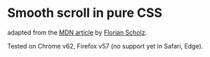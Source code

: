 # Smooth scroll in pure CSS

adapted from the [MDN article](https://developer.mozilla.org/en-US/docs/Web/CSS/scroll-behavior) by [Florian Scholz](https://developer.mozilla.org/en-US/profiles/fscholz).

Tested on Chrome v62, Firefox v57 (no support yet in Safari, Edge).
